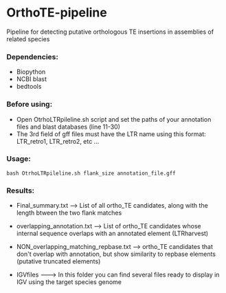 # OrthoTE-pipeline
  Pipeline for detecting putative orthologous TE insertions in assemblies of related species

### Dependencies:

  - Biopython
  - NCBI blast
  - bedtools

### Before using:

  - Open OtrhoLTRpileline.sh script and set the paths of your annotation files and blast databases (line 11-30)
  - The 3rd field of gff files must have the LTR name using this format: LTR_retro1, LTR_retro2, etc ...

### Usage: 

    bash OtrhoLTRpileline.sh flank_size annotation_file.gff
    
### Results:

-  Final_summary.txt --> List of all ortho_TE candidates, along with the length btween the two flank matches

-  overlapping_annotation.txt --> List of ortho_TE candidates whose internal sequence overlaps with an annotated element (LTRharvest)

-  NON_overlapping_matching_repbase.txt -->  ortho_TE candidates that don't overlap with annotation, but show similarity to repbase elements (putative truncated elements)

-  IGVfiles ---> In this folder you can find several files ready to display in IGV using the target species genome


